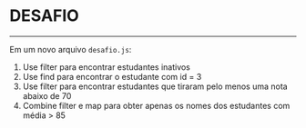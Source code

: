 # DESAFIO

---

Em um novo arquivo `desafio.js`:

1. Use filter para encontrar estudantes inativos
2. Use find para encontrar o estudante com id = 3
3. Use filter para encontrar estudantes que tiraram pelo menos uma nota abaixo de 70
4. Combine filter e map para obter apenas os nomes dos estudantes com média > 85
